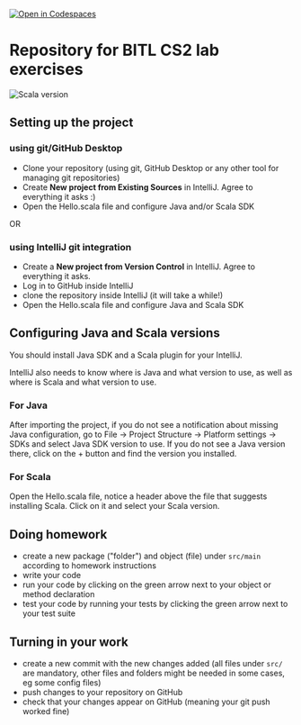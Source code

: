 [![Open in Codespaces](https://classroom.github.com/assets/launch-codespace-f4981d0f882b2a3f0472912d15f9806d57e124e0fc890972558857b51b24a6f9.svg)](https://classroom.github.com/open-in-codespaces?assignment_repo_id=9690147)
# Repository for BITL CS2 lab exercises

![Scala version](https://img.shields.io/badge/Scala-2.12.10-blue)

## Setting up the project

### using git/GitHub Desktop

- Clone your repository (using git, GitHub Desktop or any other tool for managing git repositories)
- Create **New project from Existing Sources** in IntelliJ. Agree to everything it asks :)
- Open the Hello.scala file and configure Java and/or Scala SDK

OR

### using IntelliJ git integration

- Create a **New project from Version Control** in IntelliJ. Agree to everything it asks.
- Log in to GitHub inside IntelliJ
- clone the repository inside IntelliJ (it will take a while!)
- Open the Hello.scala file and configure Java and Scala SDK

## Configuring Java and Scala versions

You should install Java SDK and a Scala plugin for your IntelliJ.

IntelliJ also needs to know where is Java and what version to use, as well as where is Scala and what version to use.

### For Java
After importing the project, if you do not see a notification about missing Java configuration, go to File -> Project Structure -> Platform settings -> SDKs and select Java SDK version to use. If you do not see a Java version there, click on the + button and find the version you installed.

### For Scala 

Open the Hello.scala file, notice a header above the file that suggests installing Scala. Click on it and select your Scala version.

## Doing homework

- create a new package ("folder") and object (file) under `src/main` according to homework instructions
- write your code
- run your code by clicking on the green arrow next to your object or method declaration
- test your code by running your tests by clicking the green arrow next to your test suite

## Turning in your work

- create a new commit with the new changes added (all files under `src/` are mandatory, other files and folders might be needed in some cases, eg some config files)
- push changes to your repository on GitHub
- check that your changes appear on GitHub (meaning your git push worked fine)
